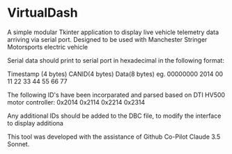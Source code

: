 # VirtualDash
A simple modular Tkinter application to display live vehicle telemetry data arriving via serial port. Designed to be used with Manchester Stringer Motorsports electric vehicle

Serial data should print to serial port in hexadecimal in the following format:

Timestamp (4 bytes)  CANID(4 bytes)  Data(8 bytes)
eg. 00000000  2014  00 11 22 33 44 55 66 77

The following ID's have been incorparated and parsed based on DTI HV500 motor controller:
0x2014
0x2114
0x2214
0x2314

Any additional IDs should be added to the DBC file, to modify the interface to display additiona


This tool was developed with the assistance of Github Co-Pilot Claude 3.5 Sonnet.
